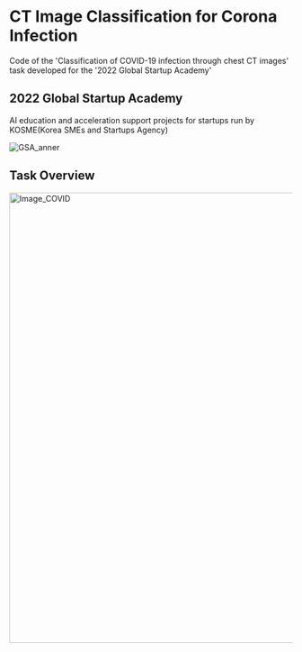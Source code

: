 # CT Image Classification for Corona Infection
Code of the 'Classification of COVID-19 infection through chest CT images' task developed for the '2022 Global Startup Academy'

## 2022 Global Startup Academy
AI education and acceleration support projects for startups run by KOSME(Korea SMEs and Startups Agency)

![GSA_anner](https://user-images.githubusercontent.com/89120612/215302879-ef7a7400-4d10-464e-a48d-2ba79fe15ac2.png)

## Task Overview
<img width="800" alt="Image_COVID" src="https://user-images.githubusercontent.com/89120612/215303353-cbae7abc-11ac-41fa-87e5-d1e815ffb040.png">
